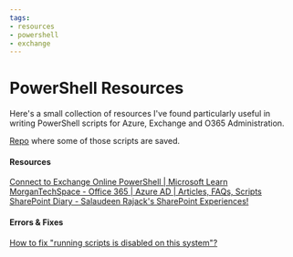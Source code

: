 ```yaml
---
tags:
- resources
- powershell
- exchange
---
```


# PowerShell Resources

Here's a small collection of resources I've found particularly useful in writing PowerShell scripts for Azure, Exchange and O365 Administration.

[Repo](https://github.com/damitasalmon/shell-scripts/tree/main/powershell) where some of those scripts are saved. 

#### Resources

[Connect to Exchange Online PowerShell | Microsoft Learn](https://learn.microsoft.com/en-us/powershell/exchange/connect-to-exchange-online-powershell?view=exchange-ps)<br />
[MorganTechSpace - Office 365 | Azure AD | Articles, FAQs, Scripts](https://morgantechspace.com/)<br />
[SharePoint Diary - Salaudeen Rajack's SharePoint Experiences!](https://www.sharepointdiary.com/)

#### Errors & Fixes
[How to fix "running scripts is disabled on this system"?](https://iruldanet.gitlab.io/field-notes/running-ps-scripts-error/)

